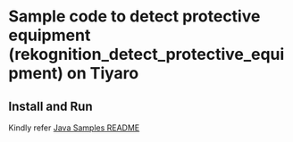 # Sample code to detect protective equipment (rekognition_detect_protective_equipment) on Tiyaro

## Install and Run
Kindly refer [Java Samples README](../../../../../../../../README.md)